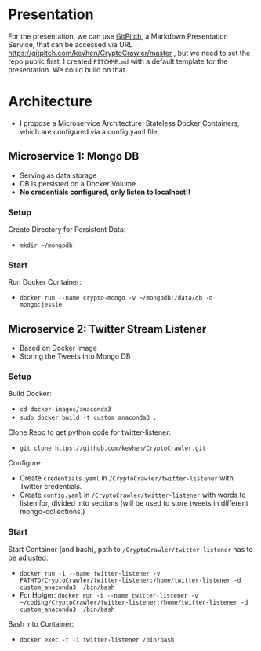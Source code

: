 # Presentation
For the presentation, we can use [GitPitch](https://gitpitch.com/),
a Markdown Presentation Service, that can be accessed via URL
https://gitpitch.com/kevhen/CryptoCrawler/master , but we need to set
the repo public first. I created `PITCHME.md` with a default template for the presentation.
We could build on that.

# Architecture
* I propose a Microservice Architecture: Stateless Docker Containers,
which are configured via a config.yaml file.

## Microservice 1: Mongo DB
* Serving as data storage
* DB is persisted on a Docker Volume
* **No credentials configured, only listen to localhost!!**

### Setup
Create Directory for Persistent Data:
* `mkdir ~/mongodb`

### Start
Run Docker Container:
* `docker run --name crypto-mongo -v ~/mongodb:/data/db -d mongo:jessie`

## Microservice 2: Twitter Stream Listener
* Based on  Docker Image
* Storing the Tweets into Mongo DB

### Setup
Build Docker:
* `cd docker-images/anaconda3`
* `sudo docker build -t custom_anaconda3 .`

Clone Repo to get python code for twitter-listener:
* `git clone https://github.com/kevhen/CryptoCrawler.git`

Configure:
* Create `credentials.yaml` in `/CryptoCrawler/twitter-listener` with Twitter credentials.
* Create `config.yaml` in `/CryptoCrawler/twitter-listener` with words to listen for, divided into sections (will be used to store tweets in different mongo-collections.)


### Start
Start Container (and bash), path to `/CryptoCrawler/twitter-listener` has to be adjusted:
* `docker run -i --name twitter-listener -v PATHTO/CryptoCrawler/twitter-listener:/home/twitter-listener -d custom_anaconda3  /bin/bash`
* For Holger: `docker run -i --name twitter-listener -v ~/coding/CryptoCrawler/twitter-listener:/home/twitter-listener -d custom_anaconda3  /bin/bash`

Bash into Container:
* `docker exec -t -i twitter-listener /bin/bash`